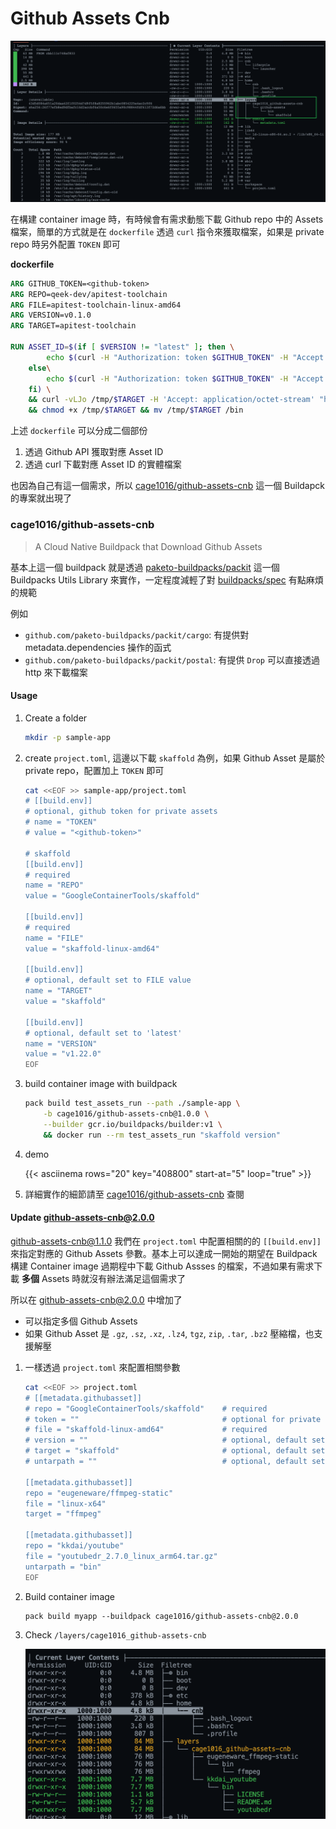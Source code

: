 # Github Assets Cnb


<!--more-->

![Github Asset Cnb](img/1.png "Github Asset Cnb")

在構建 container image 時，有時候會有需求動態下載 Github repo 中的 Assets 檔案，簡單的方式就是在 `dockerfile` 透過 `curl` 指令來獲取檔案，如果是 private repo 時另外配置 `TOKEN` 即可

__dockerfile__

```dockerfile
ARG GITHUB_TOKEN=<github-token>
ARG REPO=qeek-dev/apitest-toolchain
ARG FILE=apitest-toolchain-linux-amd64
ARG VERSION=v0.1.0
ARG TARGET=apitest-toolchain

RUN ASSET_ID=$(if [ $VERSION != "latest" ]; then \
        echo $(curl -H "Authorization: token $GITHUB_TOKEN" -H "Accept: application/vnd.github.v3.raw" -s https://api.github.com/repos/$REPO/releases | jq ". | map(select(.VERSION == \"$VERSION\"))[0].assets | map(select(.name == \"$FILE\"))[0].id"); \
    else\
        echo $(curl -H "Authorization: token $GITHUB_TOKEN" -H "Accept: application/vnd.github.v3.raw" -s https://api.github.com/repos/$REPO/releases | jq ".[0].assets | map(select(.name == \"$FILE\"))[0].id"); \
    fi) \
    && curl -vLJo /tmp/$TARGET -H 'Accept: application/octet-stream' "https://$GITHUB_TOKEN:@api.github.com/repos/$REPO/releases/assets/$ASSET_ID" \
    && chmod +x /tmp/$TARGET && mv /tmp/$TARGET /bin
```

上述 `dockerfile` 可以分成二個部份
1. 透過 Github API 獲取對應 Asset ID
2. 透過 curl 下載對應 Asset ID 的實體檔案

也因為自己有這一個需求，所以 [cage1016/github-assets-cnb](https://github.com/cage1016/github-assets-cnb) 這一個 Buildapck 的專案就出現了

### cage1016/github-assets-cnb
> A Cloud Native Buildpack that Download Github Assets

基本上這一個 buildpack 就是透過 [paketo-buildpacks/packit](https://github.com/paketo-buildpacks/packit) 這一個 Buildpacks Utils Library 來實作，一定程度減輕了對 [buildpacks/spec](https://github.com/buildpacks/spec) 有點麻煩的規範

例如
- `github.com/paketo-buildpacks/packit/cargo`: 有提供對 metadata.dependencies 操作的函式
- `github.com/paketo-buildpacks/packit/postal`: 有提供 `Drop` 可以直接透過 http 來下載檔案

#### Usage

1. Create a folder

    ```bash
    mkdir -p sample-app
    ```

1. create `project.toml`, 這邊以下載 `skaffold` 為例，如果 Github Asset 是屬於 private repo，配置加上 `TOKEN` 即可

    ```bash
    cat <<EOF >> sample-app/project.toml
    # [[build.env]]
    # optional, github token for private assets
    # name = "TOKEN"
    # value = "<github-token>"

    # skaffold
    [[build.env]]
    # required
    name = "REPO"
    value = "GoogleContainerTools/skaffold"

    [[build.env]]
    # required
    name = "FILE"
    value = "skaffold-linux-amd64"

    [[build.env]]
    # optional, default set to FILE value
    name = "TARGET"
    value = "skaffold"

    [[build.env]]
    # optional, default set to 'latest'
    name = "VERSION"
    value = "v1.22.0"
    EOF
    ```

1. build container image with buildpack

    ```bash
    pack build test_assets_run --path ./sample-app \
        -b cage1016/github-assets-cnb@1.0.0 \
        --builder gcr.io/buildpacks/builder:v1 \
        && docker run --rm test_assets_run "skaffold version"
    ```

1. demo

    {{< asciinema rows="20" key="408800" start-at="5" loop="true" >}}

1. 詳細實作的細節請至 [cage1016/github-assets-cnb](https://github.com/cage1016/github-assets-cnb) 查閱

#### Update github-assets-cnb@2.0.0

github-assets-cnb@1.1.0 我們在 `project.toml` 中配置相關的的 `[[build.env]]` 來指定對應的 Github Assets 參數。基本上可以達成一開始的期望在 Buildpack 構建 Container image 過期程中下載 Github Assses 的檔案，不過如果有需求下載 **多個** Assets 時就沒有辦法滿足這個需求了

所以在 [github-assets-cnb@2.0.0](https://github.com/cage1016/github-assets-cnb) 中增加了

- 可以指定多個 Github Assets
- 如果 Github Asset 是 `.gz`, `.sz`, `.xz`, `.lz4`, `tgz`, `zip`, `.tar`, `.bz2` 壓縮檔，也支援解壓

1. 一樣透過 `project.toml` 來配置相關參數

    ```bash
    cat <<EOF >> project.toml
    # [[metadata.githubasset]]
    # repo = "GoogleContainerTools/skaffold"    # required
    # token = ""                                # optional for private repo
    # file = "skaffold-linux-amd64"             # required
    # version = ""                              # optional, default set to "latest"
    # target = "skaffold"                       # optional, default set to file name
    # untarpath = ""                            # optional, default set to asset layer (".gz", ".sz", ".xz", ".lz4", "tgz", "zip", ".tar", ".bz2")

    [[metadata.githubasset]]
    repo = "eugeneware/ffmpeg-static"
    file = "linux-x64"
    target = "ffmpeg"

    [[metadata.githubasset]]
    repo = "kkdai/youtube"
    file = "youtubedr_2.7.0_linux_arm64.tar.gz"
    untarpath = "bin"
    EOF
    ```

1. Build container image

    ```
    pack build myapp --buildpack cage1016/github-assets-cnb@2.0.0
    ```

1. Check `/layers/cage1016_github-assets-cnb`

    ![snipaste](img/snipaste.png "snipaste")

